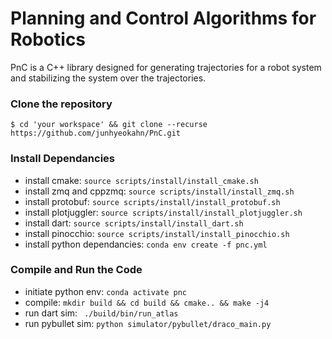 # Planning and Control Algorithms for Robotics
PnC is a C++ library designed for generating trajectories for a robot system
and stabilizing the system over the trajectories.

### Clone the repository
```
$ cd 'your workspace' && git clone --recurse https://github.com/junhyeokahn/PnC.git
```

### Install Dependancies
- install cmake: ```source scripts/install/install_cmake.sh```
- install zmq and cppzmq: ```source scripts/install/install_zmq.sh```
- install protobuf: ```source scripts/install/install_protobuf.sh```
- install plotjuggler: ```source scripts/install/install_plotjuggler.sh```
- install dart: ```source scripts/install/install_dart.sh```
- install pinocchio: ```source scripts/install/install_pinocchio.sh```
- install python dependancies: ```conda env create -f pnc.yml```

### Compile and Run the Code
- initiate python env: ```conda activate pnc```
- compile: ```mkdir build && cd build && cmake.. && make -j4 ```
- run dart sim: ``` ./build/bin/run_atlas```
- run pybullet sim: ```python simulator/pybullet/draco_main.py```
